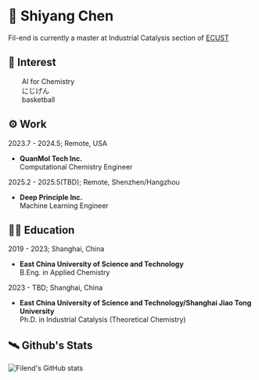 # :wave: Shiyang Chen
  Fil-end is currently a master at Industrial Catalysis section of [ECUST](https://chem.ecust.edu.cn/)
## :basketball: Interest  
&emsp;&emsp;AI for Chemistry  
&emsp;&emsp;にじげん  
&emsp;&emsp;basketball  
  
## :gear: Work
2023.7 - 2024.5; Remote, USA
  - **QuanMol Tech Inc.**  
    Computational Chemistry Engineer

2025.2 - 2025.5(TBD); Remote, Shenzhen/Hangzhou  
  - **Deep Principle Inc.**  
    Machine Learning Engineer  

## :man_student: Education
2019 - 2023; Shanghai, China
  - **East China University of Science and Technology**  
    B.Eng. in Applied Chemistry  
    
2023 - TBD; Shanghai, China
  - **East China University of Science and Technology/Shanghai Jiao Tong University**  
    Ph.D. in Industrial Catalysis (Theoretical Chemistry)  
## :artificial_satellite: Github's Stats
![Filend's GitHub stats](https://github-readme-stats.vercel.app/api?username=Fil-end&show_icons=true&theme=radical)
